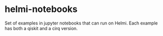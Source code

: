 # helmi-notebooks

Set of examples in jupyter notebooks that can run on Helmi. Each example has both a qiskit and a cirq version.